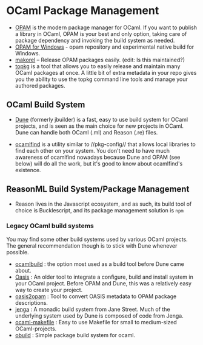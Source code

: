 # OCaml Package Management

* [OPAM](http://opam.ocaml.org/)  is the modern package manager for OCaml. If you want to publish a library in OCaml, OPAM is your best and only option, taking care of package dependency and invoking the build system as needed.
* [OPAM for Windows](https://fdopen.github.io/opam-repository-mingw)  - opam repository and experimental native build for Windows.
* [makorel](https://github.com/sagotch/makorel)  – Release OPAM packages easily. (edit: Is this maintained?)
* [topkg](https://github.com/dbuenzli/topkg)  is a tool that allows you to easily release and maintain many OCaml packages at once. A little bit of extra metadata in your repo gives you the ability to use the topkg command line tools and manage your authored packages.

## OCaml Build System

* [Dune](https://github.com/ocaml/dune)  (formerly jbuilder) is a fast, easy to use build system for OCaml projects, and is seen as the main choice for new projects in OCaml. Dune can handle both OCaml (.ml) and Reason (.re) files.

* [ocamlfind](http://projects.camlcity.org/projects/findlib.html)  is a utility similar to //pkg-config// that allows local libraries to find each other on your system. You don't need to have much awareness of ocamlfind nowadays because Dune and OPAM (see below) will do all the work, but it's good to know about ocamlfind's existence.

## ReasonML Build System/Package Management

* Reason lives in the Javascript ecosystem, and as such, its build tool of choice is Bucklescript, and its package management solution is `npm`

### Legacy OCaml build systems

You may find some other build systems used by various OCaml projects. The general recommendation though is to stick with Dune whenever possible.

* [ocamlbuild](http://ocaml.org/learn/tutorials/ocamlbuild/) : the option most used as a build tool before Dune came about.
* [Oasis](http://oasis.forge.ocamlcore.org/) : An older tool to integrate a configure, build and install system in your OCaml project.  Before OPAM and Dune, this was a relatively easy way to create your project.
* [oasis2opam](https://github.com/ocaml/oasis2opam) : Tool to convert OASIS metadata to OPAM package descriptions.
* [jenga](https://github.com/janestreet/jenga) : A monadic build system from Jane Street. Much of the underlying system used by Dune is composed of code from Jenga.
* [ocaml-makefile](https://github.com/mmottl/ocaml-makefile) : Easy to use Makefile for small to medium-sized OCaml-projects.
* [obuild](https://github.com/ocaml-obuild/obuild) : Simple package build system for ocaml.
